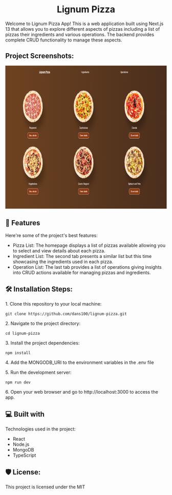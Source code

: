 <h1 align="center" id="title">Lignum Pizza</h1>

<p id="description">Welcome to Lignum Pizza App! This is a web application built using Next.js 13 that allows you to explore different aspects of pizzas including a list of pizzas their ingredients and various operations. The backend provides complete CRUD functionality to manage these aspects.</p>

<h2>Project Screenshots:</h2>

<img src="https://github.com/dans100/lignum-pizza/blob/main/public/assets/app_screen.png" alt="project-screenshot" width="813" height="447/">

  
  
<h2>🧐 Features</h2>

Here're some of the project's best features:

*   Pizza List: The homepage displays a list of pizzas available allowing you to select and view details about each pizza.
*   Ingredient List: The second tab presents a similar list but this time showcasing the ingredients used in each pizza.
*   Operation List: The last tab provides a list of operations giving insights into CRUD actions available for managing pizzas and ingredients.

<h2>🛠️ Installation Steps:</h2>

<p>1. Clone this repository to your local machine:</p>

```
git clone https://github.com/dans100/lignum-pizza.git
```

<p>2. Navigate to the project directory:</p>

```
cd lignum-pizza
```

<p>3. Install the project dependencies:</p>

```
npm install
```

<p>4. Add the MONGODB_URI to the environment variables in the .env file</p>

<p>5. Run the development server:</p>

```
npm run dev
```

<p>6. Open your web browser and go to http://localhost:3000 to access the app.</p>

  
  
<h2>💻 Built with</h2>

Technologies used in the project:

*   React
*   Node.js
*   MongoDB
*   TypeScript

<h2>🛡️ License:</h2>

This project is licensed under the MIT
